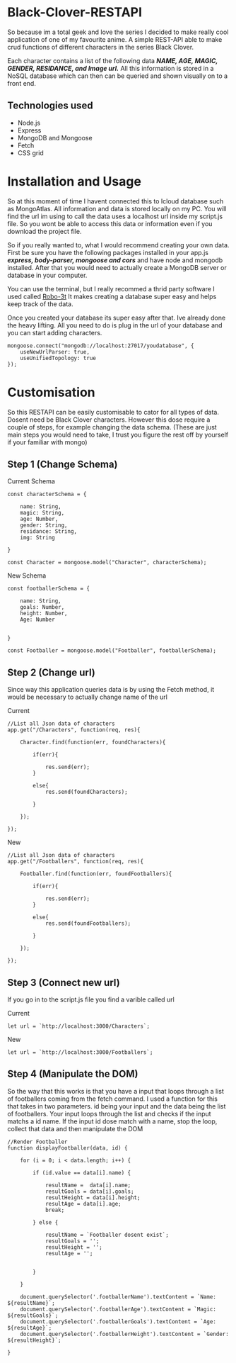 # Black-Clover-RESTAPI
So because im a total geek and love the series I decided to make really cool application of one of my favourite anime. 
A simple REST-API able to make crud functions of different characters in the series Black Clover. 

Each character contains a list of the following data ***NAME, AGE, MAGIC, GENDER, RESIDANCE, and Image url.*** All this information is stored in a NoSQL database which can then can be queried and shown visually on to a front end.

## Technologies used
* Node.js
* Express
* MongoDB and Mongoose
* Fetch
* CSS grid

# Installation and Usage
So at this moment of time I havent connected this to Icloud database such as MongoAtlas. All information and data is stored locally on
my PC. You will find the url im using to call the data uses a localhost url inside my script.js file. So you wont be able to access this data or information even if you download the project file.

So if you really wanted to, what I would recommend creating your own data. First be sure you have the following packages installed in your app.js ***express, body-parser, mongoose and cors*** and have node and mongodb installed. After that you would need to actually create a MongoDB server or database in your computer. 

You can use the terminal, but I really recommed a thrid party software I used called [Robo-3t](https://robomongo.org/) It makes creating a database super easy and helps keep track of the data.

Once you created your database its super easy after that. Ive already done the heavy lifting. All you need to do is plug in the url of your database and you can start adding characters.
```
mongoose.connect("mongodb://localhost:27017/youdatabase", {
    useNewUrlParser: true,
    useUnifiedTopology: true
});
```
# Customisation
So this RESTAPI can be easily customisable to cator for all types of data. Dosent need be Black Clover characters. However this dose require a couple of steps, for example changing the data schema. (These are just main steps you would need to take, I trust you figure the rest off by yourself if your familiar with mongo) 

## Step 1 (Change Schema)

Current Schema

```
const characterSchema = {

    name: String,
    magic: String,
    age: Number,
    gender: String,
    residance: String,
    img: String

}

const Character = mongoose.model("Character", characterSchema);

```

New Schema

```
const footballerSchema = {

    name: String,
    goals: Number,
    height: Number,
    Age: Number


}

const Footballer = mongoose.model("Footballer", footballerSchema);

```
## Step 2 (Change url)

Since way this application queries data is by using the Fetch method, it would be necessary to actually change name of the url

Current
```
//List all Json data of characters 
app.get("/Characters", function(req, res){

    Character.find(function(err, foundCharacters){

        if(err){

            res.send(err);
        }

        else{
            res.send(foundCharacters);
            
        }

    });

});

```

New
```
//List all Json data of characters 
app.get("/Footballers", function(req, res){

    Footballer.find(function(err, foundFootballers){

        if(err){

            res.send(err);
        }

        else{
            res.send(foundFootballers);
            
        }

    });

});

```

## Step 3 (Connect new url)
If you go in to the script.js file you find a varible called url

Current

```
let url = `http://localhost:3000/Characters`;
```
New

```
let url = `http://localhost:3000/Footballers`;
```

## Step 4 (Manipulate the DOM)
So the way that this works is that you have a input that loops through a list of footballers coming from the fetch command. I used a function for this that takes in two parameters. id being your input and the data being the list of footballers. Your input loops through 
the list and checks if the input matchs a id name. If the input id dose match with a name, stop the loop, collect that data and then manipulate the DOM
```
//Render Footballer
function displayFootballer(data, id) {

    for (i = 0; i < data.length; i++) {

        if (id.value == data[i].name) {

            resultName =  data[i].name;
            resultGoals = data[i].goals;
            resultHeight = data[i].height;
            resultAge = data[i].age;
            break;

        } else {

            resultName = `Footballer dosent exist`;
            resultGoals = '';
            resultHeight = '';
            resultAge = '';
     

        }

    }

    document.querySelector('.footballerName').textContent = `Name: ${resultName}`;
    document.querySelector('.footballerAge').textContent = `Magic: ${resultGoals}`;
    document.querySelector('.footballerGoals').textContent = `Age: ${resultAge}`;
    document.querySelector('.footballerHeight').textContent = `Gender: ${resultHeight}`;

}


```

